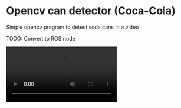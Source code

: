 # Opencv can detector (Coca-Cola)

Simple opencv program to detect soda cans in a video

TODO: Convert to ROS node

![](https://i.imgur.com/ETKMuv9.mp4)